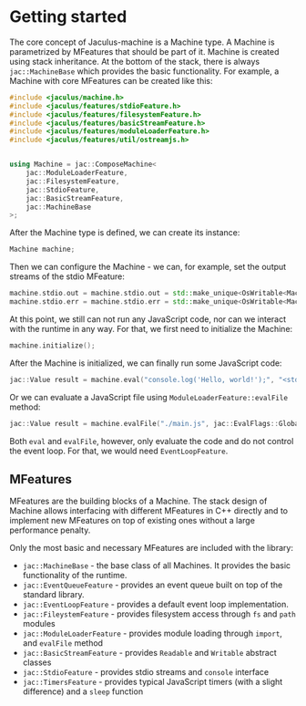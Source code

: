 # Getting started

The core concept of Jaculus-machine is a Machine type. A Machine is parametrized by MFeatures that should be part of it.
Machine is created using stack inheritance. At the bottom of the stack, there is always `jac::MachineBase` which provides the basic functionality.
For example, a Machine with core MFeatures can be created like this:

```cpp
#include <jaculus/machine.h>
#include <jaculus/features/stdioFeature.h>
#include <jaculus/features/filesystemFeature.h>
#include <jaculus/features/basicStreamFeature.h>
#include <jaculus/features/moduleLoaderFeature.h>
#include <jaculus/features/util/ostreamjs.h>


using Machine = jac::ComposeMachine<
    jac::ModuleLoaderFeature,
    jac::FilesystemFeature,
    jac::StdioFeature,
    jac::BasicStreamFeature,
    jac::MachineBase
>;
```

After the Machine type is defined, we can create its instance:

```cpp
Machine machine;
```

Then we can configure the Machine - we can, for example, set the output streams of the stdio MFeature:

```cpp
machine.stdio.out = machine.stdio.out = std::make_unique<OsWritable<Machine>>(std::cout);
machine.stdio.err = machine.stdio.err = std::make_unique<OsWritable<Machine>>(std::cerr);
```

At this point, we still can not run any JavaScript code, nor can we interact with the runtime in
any way. For that, we first need to initialize the Machine:

```cpp
machine.initialize();
```

After the Machine is initialized, we can finally run some JavaScript code:

```cpp
jac::Value result = machine.eval("console.log('Hello, world!');", "<stdin>", jac::EvalFlags::Global);
```

Or we can evaluate a JavaScript file using `ModuleLoaderFeature::evalFile` method:

```cpp
jac::Value result = machine.evalFile("./main.js", jac::EvalFlags::Global);
```

Both `eval` and `evalFile`, however, only evaluate the code and do not control the event loop. For that, we would need `EventLoopFeature`.


## MFeatures
MFeatures are the building blocks of a Machine. The stack design of Machine allows interfacing with different MFeatures in C++ directly
and to implement new MFeatures on top of existing ones without a large performance penalty.

Only the most basic and necessary MFeatures are included with the library:

- `jac::MachineBase` - the base class of all Machines. It provides the basic functionality of the runtime.
- `jac::EventQueueFeature` - provides an event queue built on top of the standard library.
- `jac::EventLoopFeature` - provides a default event loop implementation.
- `jac::FileystemFeature` - provides filesystem access through `fs` and `path` modules
- `jac::ModuleLoaderFeature` - provides module loading through `import`, and `evalFile` method
- `jac::BasicStreamFeature` - provides `Readable` and `Writable` abstract classes
- `jac::StdioFeature` - provides stdio streams and `console` interface
- `jac::TimersFeature` - provides typical JavaScript timers (with a slight difference) and a `sleep` function
